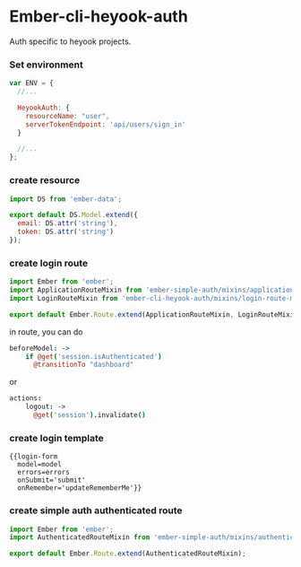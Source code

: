 # Ember-cli-heyook-auth

Auth specific to heyook projects.

### Set environment
```javascript
var ENV = {
  //...

  HeyookAuth: {
    resourceName: "user",
    serverTokenEndpoint: 'api/users/sign_in'
  }

  //...
};
```

### create resource
```javascript
import DS from 'ember-data';

export default DS.Model.extend({
  email: DS.attr('string'),
  token: DS.attr('string')
});
```

### create login route
```javascript
import Ember from 'ember';
import ApplicationRouteMixin from 'ember-simple-auth/mixins/application-route-mixin';
import LoginRouteMixin from 'ember-cli-heyook-auth/mixins/login-route-mixin';

export default Ember.Route.extend(ApplicationRouteMixin, LoginRouteMixin);
```

in route, you can do
```Coffeescript
beforeModel: ->
    if @get('session.isAuthenticated')
      @transitionTo "dashboard"
```
or
```Coffeescript
actions:
    logout: ->
      @get('session').invalidate()
```

### create login template
```handlebar
{{login-form
  model=model
  errors=errors
  onSubmit='submit'
  onRemember='updateRememberMe'}}
```

### create simple auth authenticated route
```Javascript
import Ember from 'ember';
import AuthenticatedRouteMixin from 'ember-simple-auth/mixins/authenticated-route-mixin';

export default Ember.Route.extend(AuthenticatedRouteMixin);
```
